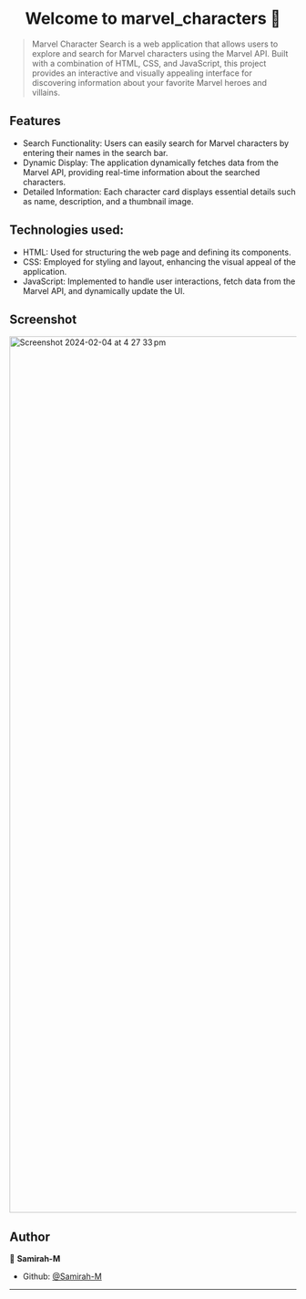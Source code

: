 <h1 align="center">Welcome to marvel_characters 👋</h1>

> Marvel Character Search is a web application that allows users to explore and search for Marvel characters using the Marvel API. Built with a combination of HTML, CSS, and JavaScript, this project provides an interactive and visually appealing interface for discovering information about your favorite Marvel heroes and villains.

## Features
- Search Functionality: Users can easily search for Marvel characters by entering their names in the search bar.
- Dynamic Display: The application dynamically fetches data from the Marvel API, providing real-time information about the searched characters.
- Detailed Information: Each character card displays essential details such as name, description, and a thumbnail image.

## Technologies used:
- HTML: Used for structuring the web page and defining its components.
- CSS: Employed for styling and layout, enhancing the visual appeal of the application.
- JavaScript: Implemented to handle user interactions, fetch data from the Marvel API, and dynamically update the UI.

## Screenshot

<img width="1536" alt="Screenshot 2024-02-04 at 4 27 33 pm" src="https://github.com/Samirah-M/Marvel_Characters/assets/143946932/7d3a197d-2142-4091-8e5b-7fecb6b8a6ba">


## Author

👤 **Samirah-M**

* Github: [@Samirah-M](https://github.com/Samirah-M)

***

